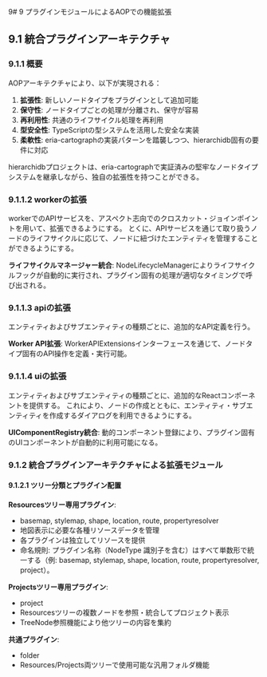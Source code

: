 9# 9 プラグインモジュールによるAOPでの機能拡張

## 9.1 統合プラグインアーキテクチャ

### 9.1.1 概要

AOPアーキテクチャにより、以下が実現される：

1. **拡張性**: 新しいノードタイプをプラグインとして追加可能
2. **保守性**: ノードタイプごとの処理が分離され、保守が容易
3. **再利用性**: 共通のライフサイクル処理を再利用
4. **型安全性**: TypeScriptの型システムを活用した安全な実装
5. **柔軟性**: eria-cartographの実装パターンを踏襲しつつ、hierarchidb固有の要件に対応

hierarchidbプロジェクトは、eria-cartographで実証済みの堅牢なノードタイプシステムを継承しながら、独自の拡張性を持つことができる。

### 9.1.1.2 workerの拡張

workerでのAPIサービスを、アスペクト志向でのクロスカット・ジョインポイントを用いて、拡張できるようにする。
とくに、APIサービスを通じて取り扱うノードのライフサイクルに応じて、ノードに紐づけたエンティティを管理することができるようにする。

**ライフサイクルマネージャー統合**: NodeLifecycleManagerによりライフサイクルフックが自動的に実行され、プラグイン固有の処理が適切なタイミングで呼び出される。

### 9.1.1.3 apiの拡張

エンティティおよびサブエンティティの種類ごとに、追加的なAPI定義を行う。

**Worker API拡張**: WorkerAPIExtensionsインターフェースを通じて、ノードタイプ固有のAPI操作を定義・実行可能。

### 9.1.1.4 uiの拡張

エンティティおよびサブエンティティの種類ごとに、追加的なReactコンポーネントを提供する。
これにより、ノードの作成とともに、エンティティ・サブエンティティを作成するダイアログを利用できるようにする。

**UIComponentRegistry統合**: 動的コンポーネント登録により、プラグイン固有のUIコンポーネントが自動的に利用可能になる。


### 9.1.2 統合プラグインアーキテクチャによる拡張モジュール

#### 9.1.2.1 ツリー分類とプラグイン配置

**Resourcesツリー専用プラグイン**:
- basemap, stylemap, shape, location, route, propertyresolver
- 地図表示に必要な各種リソースデータを管理
- 各プラグインは独立してリソースを提供
- 命名規則: プラグイン名称（NodeType 識別子を含む）はすべて単数形で統一する（例: basemap, stylemap, shape, location, route, propertyresolver, project）。

**Projectsツリー専用プラグイン**:
- project
- Resourcesツリーの複数ノードを参照・統合してプロジェクト表示
- TreeNode参照機能により他ツリーの内容を集約

**共通プラグイン**:
- folder
- Resources/Projects両ツリーで使用可能な汎用フォルダ機能

